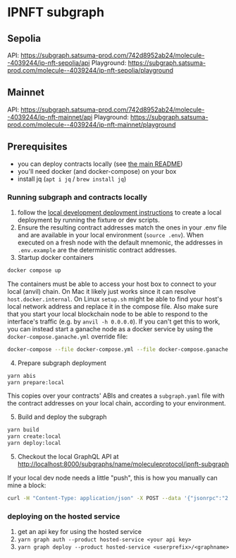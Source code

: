 # IPNFT subgraph

## Sepolia

API: https://subgraph.satsuma-prod.com/742d8952ab24/molecule--4039244/ip-nft-sepolia/api
Playground: https://subgraph.satsuma-prod.com/molecule--4039244/ip-nft-sepolia/playground

## Mainnet

API: https://subgraph.satsuma-prod.com/742d8952ab24/molecule--4039244/ip-nft-mainnet/api
Playground: https://subgraph.satsuma-prod.com/molecule--4039244/ip-nft-mainnet/playground

## Prerequisites

- you can deploy contracts locally (see [the main README](../README.md))
- you'll need docker (and docker-compose) on your box
- install jq (`apt i jq` / `brew install jq`)

### Running subgraph and contracts locally

1. follow the [local development deployment instructions](../README.md) to create a local deployment by running the fixture or dev scripts.
2. Ensure the resulting contract addresses match the ones in your .env file and are available in your local environment (`source .env`). When executed on a fresh node with the default mnemonic, the addresses in `.env.example` are the deterministic contract addresses.
3. Startup docker containers

```sh
docker compose up
```

The containers must be able to access your host box to connect to your local (anvil) chain. On Mac it likely just works since it can resolve `host.docker.internal`. On Linux `setup.sh` might be able to find your host's local network address and replace it in the compose file. Also make sure that you start your local blockchain node to be able to respond to the interface's traffic (e.g. by `anvil -h 0.0.0.0`). If you can't get this to work, you can instead start a ganache node as a docker service by using the `docker-compose.ganache.yml` override file:

```sh
docker-compose --file docker-compose.yml --file docker-compose.ganache.yml up
```

4. Prepare subgraph deployment

```sh
yarn abis
yarn prepare:local
```

This copies over your contracts' ABIs and creates a `subgraph.yaml` file with the contract addresses on your local chain, according to your environment.

5. Build and deploy the subgraph

```sh
yarn build
yarn create:local
yarn deploy:local
```

5. Checkout the local GraphQL API at <http://localhost:8000/subgraphs/name/moleculeprotocol/ipnft-subgraph>

If your local dev node needs a little "push", this is how you manually can mine a block:

```sh
curl -H "Content-Type: application/json" -X POST --data '{"jsonrpc":"2.0","method":"evm_mine","params":[],"id":1}' 127.0.0.1:8545
```

### deploying on the hosted service

1. get an api key for using the hosted service
2. `yarn graph auth --product hosted-service <your api key>`
3. `yarn graph deploy --product hosted-service <userprefix>/<graphname>`
